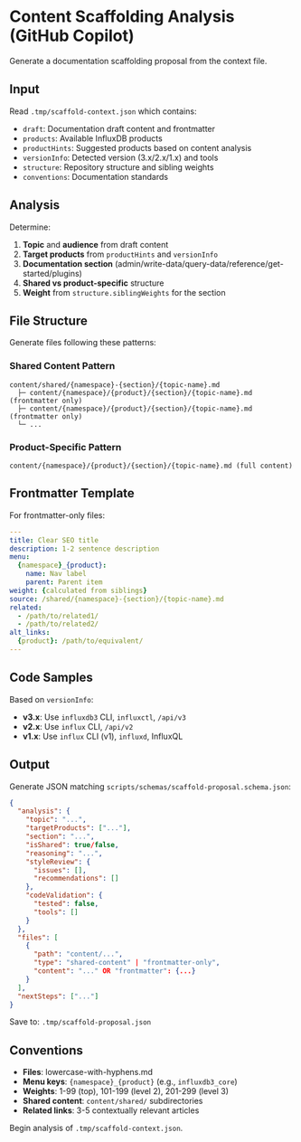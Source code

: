 # Content Scaffolding Analysis (GitHub Copilot)

Generate a documentation scaffolding proposal from the context file.

## Input

Read `.tmp/scaffold-context.json` which contains:
- `draft`: Documentation draft content and frontmatter
- `products`: Available InfluxDB products
- `productHints`: Suggested products based on content analysis
- `versionInfo`: Detected version (3.x/2.x/1.x) and tools
- `structure`: Repository structure and sibling weights
- `conventions`: Documentation standards

## Analysis

Determine:
1. **Topic** and **audience** from draft content
2. **Target products** from `productHints` and `versionInfo`
3. **Documentation section** (admin/write-data/query-data/reference/get-started/plugins)
4. **Shared vs product-specific** structure
5. **Weight** from `structure.siblingWeights` for the section

## File Structure

Generate files following these patterns:

### Shared Content Pattern
```
content/shared/{namespace}-{section}/{topic-name}.md
  ├─ content/{namespace}/{product}/{section}/{topic-name}.md (frontmatter only)
  ├─ content/{namespace}/{product}/{section}/{topic-name}.md (frontmatter only)
  └─ ...
```

### Product-Specific Pattern
```
content/{namespace}/{product}/{section}/{topic-name}.md (full content)
```

## Frontmatter Template

For frontmatter-only files:
```yaml
---
title: Clear SEO title
description: 1-2 sentence description
menu:
  {namespace}_{product}:
    name: Nav label
    parent: Parent item
weight: {calculated from siblings}
source: /shared/{namespace}-{section}/{topic-name}.md
related:
  - /path/to/related1/
  - /path/to/related2/
alt_links:
  {product}: /path/to/equivalent/
---
```

## Code Samples

Based on `versionInfo`:
- **v3.x**: Use `influxdb3` CLI, `influxctl`, `/api/v3`
- **v2.x**: Use `influx` CLI, `/api/v2`
- **v1.x**: Use `influx` CLI (v1), `influxd`, InfluxQL

## Output

Generate JSON matching `scripts/schemas/scaffold-proposal.schema.json`:

```json
{
  "analysis": {
    "topic": "...",
    "targetProducts": ["..."],
    "section": "...",
    "isShared": true/false,
    "reasoning": "...",
    "styleReview": {
      "issues": [],
      "recommendations": []
    },
    "codeValidation": {
      "tested": false,
      "tools": []
    }
  },
  "files": [
    {
      "path": "content/...",
      "type": "shared-content" | "frontmatter-only",
      "content": "..." OR "frontmatter": {...}
    }
  ],
  "nextSteps": ["..."]
}
```

Save to: `.tmp/scaffold-proposal.json`

## Conventions

- **Files**: lowercase-with-hyphens.md
- **Menu keys**: `{namespace}_{product}` (e.g., `influxdb3_core`)
- **Weights**: 1-99 (top), 101-199 (level 2), 201-299 (level 3)
- **Shared content**: `content/shared/` subdirectories
- **Related links**: 3-5 contextually relevant articles

Begin analysis of `.tmp/scaffold-context.json`.
